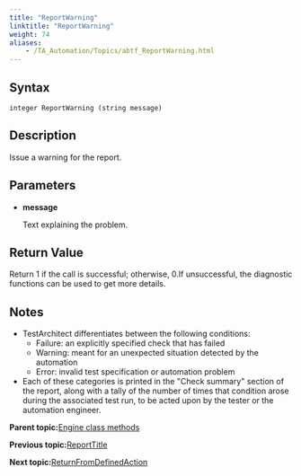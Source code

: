 ```yaml
--- 
title: "ReportWarning"
linktitle: "ReportWarning"
weight: 74
aliases: 
    - /TA_Automation/Topics/abtf_ReportWarning.html
---
```


## Syntax

`integer ReportWarning (string message)`

## Description

Issue a warning for the report.

## Parameters

-   **message**

    Text explaining the problem.


## Return Value

Return 1 if the call is successful; otherwise, 0.If unsuccessful, the diagnostic functions can be used to get more details.

## Notes

-   TestArchitect differentiates between the following conditions:
    -   Failure: an explicitly specified check that has failed
    -   Warning: meant for an unexpected situation detected by the automation
    -   Error: invalid test specification or automation problem
-   Each of these categories is printed in the "Check summary" section of the report, along with a tally of the number of times that condition arose during the associated test run, to be acted upon by the tester or the automation engineer.

**Parent topic:**[Engine class methods](/TA_Automation/Topics/abtf_Engine_classes.html)

**Previous topic:**[ReportTitle](/TA_Automation/Topics/abtf_ReportTitle.html)

**Next topic:**[ReturnFromDefinedAction](/TA_Automation/Topics/abtf_ReturnFromDefinedAction.html)

